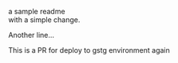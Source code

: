 a sample readme  
with a simple change.  

Another line...

This is a PR for deploy to gstg environment
again

